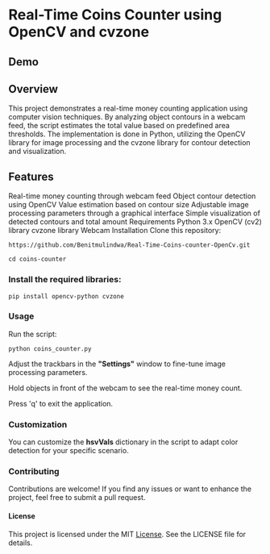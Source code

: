 # Real-Time Coins Counter using OpenCV and cvzone

## Demo

## Overview

This project demonstrates a real-time money counting application using computer vision techniques. By analyzing object contours in a webcam feed, the script estimates the total value based on predefined area thresholds. The implementation is done in Python, utilizing the OpenCV library for image processing and the cvzone library for contour detection and visualization.

## Features

Real-time money counting through webcam feed
Object contour detection using OpenCV
Value estimation based on contour size
Adjustable image processing parameters through a graphical interface
Simple visualization of detected contours and total amount
Requirements
Python 3.x
OpenCV (cv2) library
cvzone library
Webcam
Installation
Clone this repository:

```
https://github.com/Benitmulindwa/Real-Time-Coins-counter-OpenCv.git
```

```
cd coins-counter
```

### Install the required libraries:

```
pip install opencv-python cvzone
```
### Usage

Run the script:

```
python coins_counter.py
```

Adjust the trackbars in the **"Settings"** window to fine-tune image processing parameters.

Hold objects in front of the webcam to see the real-time money count.

Press 'q' to exit the application.

### Customization

You can customize the **hsvVals** dictionary in the script to adapt color detection for your specific scenario.

### Contributing

Contributions are welcome! If you find any issues or want to enhance the project, feel free to submit a pull request.

#### License

This project is licensed under the MIT [License](LICENSE). See the LICENSE file for details.
